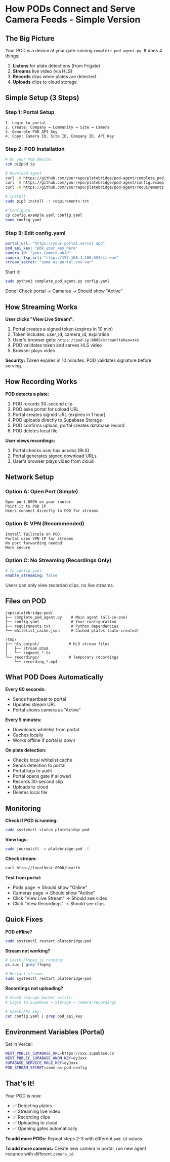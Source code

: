 # How PODs Connect and Serve Camera Feeds - Simple Version

## The Big Picture

Your POD is a device at your gate running `complete_pod_agent.py`. It does 4 things:

1. **Listens** for plate detections (from Frigate)
2. **Streams** live video (via HLS)
3. **Records** clips when plates are detected
4. **Uploads** clips to cloud storage

## Simple Setup (3 Steps)

### Step 1: Portal Setup
```
1. Login to portal
2. Create: Company → Community → Site → Camera
3. Generate POD API key
4. Copy: Camera ID, Site ID, Company ID, API Key
```

### Step 2: POD Installation
```bash
# On your POD device:
ssh pi@pod-ip

# Download agent
curl -O https://github.com/yourrepo/platebridge/pod-agent/complete_pod_agent.py
curl -O https://github.com/yourrepo/platebridge/pod-agent/config.example.yaml
curl -O https://github.com/yourrepo/platebridge/pod-agent/requirements.txt

# Install
sudo pip3 install -r requirements.txt

# Configure
cp config.example.yaml config.yaml
nano config.yaml
```

### Step 3: Edit config.yaml
```yaml
portal_url: "https://your-portal.vercel.app"
pod_api_key: "pbk_your_key_here"
camera_id: "your-camera-uuid"
camera_rtsp_url: "rtsp://192.168.1.100:554/stream"
stream_secret: "same-as-portal-env-var"
```

Start it:
```bash
sudo python3 complete_pod_agent.py config.yaml
```

Done! Check portal → Cameras → Should show "Active"

## How Streaming Works

**User clicks "View Live Stream":**

1. Portal creates a signed token (expires in 10 min)
2. Token includes: user_id, camera_id, expiration
3. User's browser gets: `https://pod-ip:8000/stream?token=xxx`
4. POD validates token and serves HLS video
5. Browser plays video

**Security:** Token expires in 10 minutes. POD validates signature before serving.

## How Recording Works

**POD detects a plate:**

1. POD records 30-second clip
2. POD asks portal for upload URL
3. Portal creates signed URL (expires in 1 hour)
4. POD uploads directly to Supabase Storage
5. POD confirms upload, portal creates database record
6. POD deletes local file

**User views recordings:**

1. Portal checks user has access (RLS)
2. Portal generates signed download URLs
3. User's browser plays video from cloud

## Network Setup

### Option A: Open Port (Simple)
```
Open port 8000 on your router
Point it to POD IP
Users connect directly to POD for streams
```

### Option B: VPN (Recommended)
```
Install Tailscale on POD
Portal uses VPN IP for streams
No port forwarding needed
More secure
```

### Option C: No Streaming (Recordings Only)
```yaml
# In config.yaml:
enable_streaming: false
```
Users can only view recorded clips, no live streams.

## Files on POD

```
/opt/platebridge-pod/
├── complete_pod_agent.py    # Main agent (all-in-one)
├── config.yaml              # Your configuration
├── requirements.txt         # Python dependencies
└── whitelist_cache.json     # Cached plates (auto-created)

/tmp/
├── hls_output/             # HLS stream files
│   ├── stream.m3u8
│   └── segment_*.ts
└── recordings/             # Temporary recordings
    └── recording_*.mp4
```

## What POD Does Automatically

**Every 60 seconds:**
- Sends heartbeat to portal
- Updates stream URL
- Portal shows camera as "Active"

**Every 5 minutes:**
- Downloads whitelist from portal
- Caches locally
- Works offline if portal is down

**On plate detection:**
- Checks local whitelist cache
- Sends detection to portal
- Portal logs to audit
- Portal opens gate if allowed
- Records 30-second clip
- Uploads to cloud
- Deletes local file

## Monitoring

**Check if POD is running:**
```bash
sudo systemctl status platebridge-pod
```

**View logs:**
```bash
sudo journalctl -u platebridge-pod -f
```

**Check stream:**
```bash
curl http://localhost:8000/health
```

**Test from portal:**
- Pods page → Should show "Online"
- Cameras page → Should show "Active"
- Click "View Live Stream" → Should see video
- Click "View Recordings" → Should see clips

## Quick Fixes

**POD offline?**
```bash
sudo systemctl restart platebridge-pod
```

**Stream not working?**
```bash
# Check FFmpeg is running:
ps aux | grep ffmpeg

# Restart stream:
sudo systemctl restart platebridge-pod
```

**Recordings not uploading?**
```bash
# Check storage bucket exists:
# Login to Supabase → Storage → camera-recordings

# Check API key:
cat config.yaml | grep pod_api_key
```

## Environment Variables (Portal)

Set in Vercel:

```bash
NEXT_PUBLIC_SUPABASE_URL=https://xxx.supabase.co
NEXT_PUBLIC_SUPABASE_ANON_KEY=eyJxxx
SUPABASE_SERVICE_ROLE_KEY=eyJxxx
POD_STREAM_SECRET=same-as-pod-config
```

## That's It!

Your POD is now:
- ✅ Detecting plates
- ✅ Streaming live video
- ✅ Recording clips
- ✅ Uploading to cloud
- ✅ Opening gates automatically

**To add more PODs:** Repeat steps 2-3 with different `pod_id` values.

**To add more cameras:** Create new camera in portal, run new agent instance with different `camera_id`.
